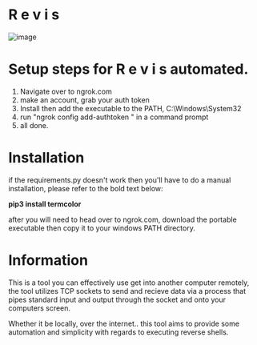 # R e v i s
![image](https://github.com/user-attachments/assets/40f4321c-e40a-4fd8-bd2c-c8ad04903004)

# Setup steps for R e v i s automated.  

1. Navigate over to ngrok.com
2. make an account, grab your auth token
3. Install then add the executable to the PATH, C:\Windows\System32
4. run "ngrok config add-authtoken <auth token>" in a command prompt
5. all done.

# Installation
if the requirements.py doesn't work then you'll have to do a manual installation, please refer to the bold text below: 

**pip3 install termcolor**

after you will need to head over to ngrok.com, download the portable executable then copy it to your windows PATH directory.

# Information
This is a tool you can effectively use get into another computer remotely, the tool utilizes TCP sockets to send and recieve 
data via a process that pipes standard input and output through the socket and onto your computers screen.

Whether it be locally, over the internet.. this tool aims to provide some automation and simplicity with regards to executing reverse shells.
